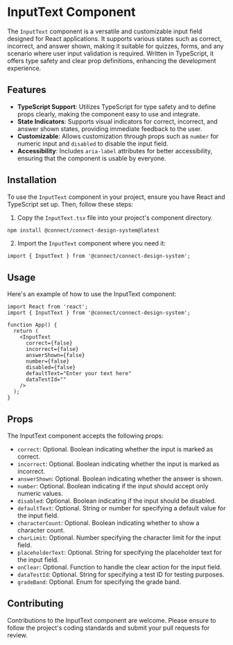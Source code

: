 # InputText Component

The `InputText` component is a versatile and customizable input field designed for React applications. It supports various states such as correct, incorrect, and answer shown, making it suitable for quizzes, forms, and any scenario where user input validation is required. Written in TypeScript, it offers type safety and clear prop definitions, enhancing the development experience.

## Features

- **TypeScript Support**: Utilizes TypeScript for type safety and to define props clearly, making the component easy to use and integrate.
- **State Indicators**: Supports visual indicators for correct, incorrect, and answer shown states, providing immediate feedback to the user.
- **Customizable**: Allows customization through props such as `number` for numeric input and `disabled` to disable the input field.
- **Accessibility**: Includes `aria-label` attributes for better accessibility, ensuring that the component is usable by everyone.

## Installation

To use the `InputText` component in your project, ensure you have React and TypeScript set up. Then, follow these steps:

1. Copy the `InputText.tsx` file into your project's component directory.

```bash
npm install @connect/connect-design-system@latest
```

2. Import the `InputText` component where you need it:

```tsx
import { InputText } from '@connect/connect-design-system';
```

## Usage

Here's an example of how to use the InputText component:

```tsx
import React from 'react';
import { InputText } from '@connect/connect-design-system';

function App() {
  return (
    <InputText
      correct={false}
      incorrect={false}
      answerShown={false}
      number={false}
      disabled={false}
      defaultText="Enter your text here"
      dataTestId=""
    />
  );
}
```

## Props

The InputText component accepts the following props:

- `correct`: Optional. Boolean indicating whether the input is marked as correct.
- `incorrect`: Optional. Boolean indicating whether the input is marked as incorrect.
- `answerShown`: Optional. Boolean indicating whether the answer is shown.
- `number`: Optional. Boolean indicating if the input should accept only numeric values.
- `disabled`: Optional. Boolean indicating if the input should be disabled.
- `defaultText`: Optional. String or number for specifying a default value for the input field.
- `characterCount`: Optional. Boolean indicating whether to show a character count.
- `charLimit`: Optional. Number specifying the character limit for the input field.
- `placeholderText`: Optional. String for specifying the placeholder text for the input field.
- `onClear`: Optional. Function to handle the clear action for the input field.
- `dataTestId`: Optional. String for specifying a test ID for testing purposes.
- `gradeBand`: Optional. Enum for specifying the grade band.

## Contributing

Contributions to the InputText component are welcome. Please ensure to follow the project's coding standards and submit your pull requests for review.
